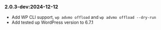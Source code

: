 ### 2.0.3-dev:2024-12-12

* Add WP CLI support, `wp advmo offload` and `wp advmo offload --dry-run`
* Add tested up WordPress version to 6.7.1
